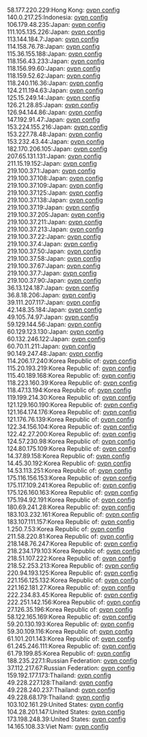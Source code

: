 58.177.220.229:Hong Kong: [ovpn config](vpn/58_177_220_229.ovpn)  
140.0.217.25:Indonesia: [ovpn config](vpn/140_0_217_25.ovpn)  
106.179.48.235:Japan: [ovpn config](vpn/106_179_48_235.ovpn)  
111.105.135.226:Japan: [ovpn config](vpn/111_105_135_226.ovpn)  
113.144.184.7:Japan: [ovpn config](vpn/113_144_184_7.ovpn)  
114.158.76.78:Japan: [ovpn config](vpn/114_158_76_78.ovpn)  
115.36.155.188:Japan: [ovpn config](vpn/115_36_155_188.ovpn)  
118.156.43.233:Japan: [ovpn config](vpn/118_156_43_233.ovpn)  
118.156.99.60:Japan: [ovpn config](vpn/118_156_99_60.ovpn)  
118.159.52.62:Japan: [ovpn config](vpn/118_159_52_62.ovpn)  
118.240.116.36:Japan: [ovpn config](vpn/118_240_116_36.ovpn)  
124.211.194.63:Japan: [ovpn config](vpn/124_211_194_63.ovpn)  
125.15.249.14:Japan: [ovpn config](vpn/125_15_249_14.ovpn)  
126.21.28.85:Japan: [ovpn config](vpn/126_21_28_85.ovpn)  
126.94.144.86:Japan: [ovpn config](vpn/126_94_144_86.ovpn)  
147.192.91.47:Japan: [ovpn config](vpn/147_192_91_47.ovpn)  
153.224.155.216:Japan: [ovpn config](vpn/153_224_155_216.ovpn)  
153.227.78.48:Japan: [ovpn config](vpn/153_227_78_48.ovpn)  
153.232.43.44:Japan: [ovpn config](vpn/153_232_43_44.ovpn)  
182.170.206.105:Japan: [ovpn config](vpn/182_170_206_105.ovpn)  
207.65.131.131:Japan: [ovpn config](vpn/207_65_131_131.ovpn)  
211.15.19.152:Japan: [ovpn config](vpn/211_15_19_152.ovpn)  
219.100.37.1:Japan: [ovpn config](vpn/219_100_37_1.ovpn)  
219.100.37.108:Japan: [ovpn config](vpn/219_100_37_108.ovpn)  
219.100.37.109:Japan: [ovpn config](vpn/219_100_37_109.ovpn)  
219.100.37.125:Japan: [ovpn config](vpn/219_100_37_125.ovpn)  
219.100.37.138:Japan: [ovpn config](vpn/219_100_37_138.ovpn)  
219.100.37.19:Japan: [ovpn config](vpn/219_100_37_19.ovpn)  
219.100.37.205:Japan: [ovpn config](vpn/219_100_37_205.ovpn)  
219.100.37.211:Japan: [ovpn config](vpn/219_100_37_211.ovpn)  
219.100.37.213:Japan: [ovpn config](vpn/219_100_37_213.ovpn)  
219.100.37.22:Japan: [ovpn config](vpn/219_100_37_22.ovpn)  
219.100.37.4:Japan: [ovpn config](vpn/219_100_37_4.ovpn)  
219.100.37.50:Japan: [ovpn config](vpn/219_100_37_50.ovpn)  
219.100.37.58:Japan: [ovpn config](vpn/219_100_37_58.ovpn)  
219.100.37.67:Japan: [ovpn config](vpn/219_100_37_67.ovpn)  
219.100.37.7:Japan: [ovpn config](vpn/219_100_37_7.ovpn)  
219.100.37.90:Japan: [ovpn config](vpn/219_100_37_90.ovpn)  
36.13.124.187:Japan: [ovpn config](vpn/36_13_124_187.ovpn)  
36.8.18.206:Japan: [ovpn config](vpn/36_8_18_206.ovpn)  
39.111.207.117:Japan: [ovpn config](vpn/39_111_207_117.ovpn)  
42.148.35.184:Japan: [ovpn config](vpn/42_148_35_184.ovpn)  
49.105.74.97:Japan: [ovpn config](vpn/49_105_74_97.ovpn)  
59.129.144.56:Japan: [ovpn config](vpn/59_129_144_56.ovpn)  
60.129.123.130:Japan: [ovpn config](vpn/60_129_123_130.ovpn)  
60.132.246.122:Japan: [ovpn config](vpn/60_132_246_122.ovpn)  
60.70.11.211:Japan: [ovpn config](vpn/60_70_11_211.ovpn)  
90.149.247.48:Japan: [ovpn config](vpn/90_149_247_48.ovpn)  
114.206.17.240:Korea Republic of: [ovpn config](vpn/114_206_17_240.ovpn)  
115.20.193.219:Korea Republic of: [ovpn config](vpn/115_20_193_219.ovpn)  
115.40.189.168:Korea Republic of: [ovpn config](vpn/115_40_189_168.ovpn)  
118.223.160.39:Korea Republic of: [ovpn config](vpn/118_223_160_39.ovpn)  
118.47.13.194:Korea Republic of: [ovpn config](vpn/118_47_13_194.ovpn)  
119.199.214.30:Korea Republic of: [ovpn config](vpn/119_199_214_30.ovpn)  
121.129.160.190:Korea Republic of: [ovpn config](vpn/121_129_160_190.ovpn)  
121.164.174.176:Korea Republic of: [ovpn config](vpn/121_164_174_176.ovpn)  
121.176.76.139:Korea Republic of: [ovpn config](vpn/121_176_76_139.ovpn)  
122.34.156.104:Korea Republic of: [ovpn config](vpn/122_34_156_104.ovpn)  
122.42.27.200:Korea Republic of: [ovpn config](vpn/122_42_27_200.ovpn)  
124.57.230.98:Korea Republic of: [ovpn config](vpn/124_57_230_98.ovpn)  
124.80.175.109:Korea Republic of: [ovpn config](vpn/124_80_175_109.ovpn)  
14.37.89.158:Korea Republic of: [ovpn config](vpn/14_37_89_158.ovpn)  
14.45.30.192:Korea Republic of: [ovpn config](vpn/14_45_30_192.ovpn)  
14.53.113.251:Korea Republic of: [ovpn config](vpn/14_53_113_251.ovpn)  
175.116.156.153:Korea Republic of: [ovpn config](vpn/175_116_156_153.ovpn)  
175.117.109.241:Korea Republic of: [ovpn config](vpn/175_117_109_241.ovpn)  
175.126.160.163:Korea Republic of: [ovpn config](vpn/175_126_160_163.ovpn)  
175.194.92.191:Korea Republic of: [ovpn config](vpn/175_194_92_191.ovpn)  
180.69.241.28:Korea Republic of: [ovpn config](vpn/180_69_241_28.ovpn)  
183.103.232.161:Korea Republic of: [ovpn config](vpn/183_103_232_161.ovpn)  
183.107.111.157:Korea Republic of: [ovpn config](vpn/183_107_111_157.ovpn)  
1.250.7.53:Korea Republic of: [ovpn config](vpn/1_250_7_53.ovpn)  
211.58.220.81:Korea Republic of: [ovpn config](vpn/211_58_220_81.ovpn)  
218.148.76.247:Korea Republic of: [ovpn config](vpn/218_148_76_247.ovpn)  
218.234.179.103:Korea Republic of: [ovpn config](vpn/218_234_179_103.ovpn)  
218.51.107.222:Korea Republic of: [ovpn config](vpn/218_51_107_222.ovpn)  
218.52.253.213:Korea Republic of: [ovpn config](vpn/218_52_253_213.ovpn)  
220.94.193.125:Korea Republic of: [ovpn config](vpn/220_94_193_125.ovpn)  
221.156.125.132:Korea Republic of: [ovpn config](vpn/221_156_125_132.ovpn)  
221.162.181.27:Korea Republic of: [ovpn config](vpn/221_162_181_27.ovpn)  
222.234.83.45:Korea Republic of: [ovpn config](vpn/222_234_83_45.ovpn)  
222.251.142.156:Korea Republic of: [ovpn config](vpn/222_251_142_156.ovpn)  
27.126.35.196:Korea Republic of: [ovpn config](vpn/27_126_35_196.ovpn)  
58.122.165.169:Korea Republic of: [ovpn config](vpn/58_122_165_169.ovpn)  
59.20.130.193:Korea Republic of: [ovpn config](vpn/59_20_130_193.ovpn)  
59.30.109.116:Korea Republic of: [ovpn config](vpn/59_30_109_116.ovpn)  
61.101.201.143:Korea Republic of: [ovpn config](vpn/61_101_201_143.ovpn)  
61.245.246.111:Korea Republic of: [ovpn config](vpn/61_245_246_111.ovpn)  
61.79.199.85:Korea Republic of: [ovpn config](vpn/61_79_199_85.ovpn)  
188.235.227.1:Russian Federation: [ovpn config](vpn/188_235_227_1.ovpn)  
37.112.217.67:Russian Federation: [ovpn config](vpn/37_112_217_67.ovpn)  
159.192.177.173:Thailand: [ovpn config](vpn/159_192_177_173.ovpn)  
49.228.227.128:Thailand: [ovpn config](vpn/49_228_227_128.ovpn)  
49.228.240.237:Thailand: [ovpn config](vpn/49_228_240_237.ovpn)  
49.228.68.179:Thailand: [ovpn config](vpn/49_228_68_179.ovpn)  
103.102.161.29:United States: [ovpn config](vpn/103_102_161_29.ovpn)  
104.28.201.147:United States: [ovpn config](vpn/104_28_201_147.ovpn)  
173.198.248.39:United States: [ovpn config](vpn/173_198_248_39.ovpn)  
14.165.108.33:Viet Nam: [ovpn config](vpn/14_165_108_33.ovpn)  
